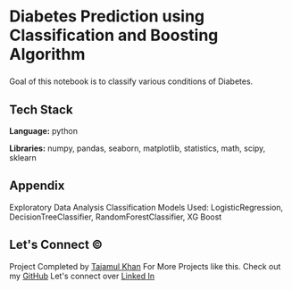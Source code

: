 # Diabetes Prediction using Classification and Boosting Algorithm

###

Goal of this notebook is to classify various conditions of Diabetes.

## Tech Stack

 **Language:** python

 **Libraries:** numpy, pandas, seaborn, matplotlib, statistics, math, scipy, sklearn

## Appendix
Exploratory Data Analysis
Classification Models Used: 
LogisticRegression, 
DecisionTreeClassifier, 
RandomForestClassifier,
XG Boost


## Let's Connect ©

Project Completed by [Tajamul Khan](https://github.com/tajamulk2)
For More Projects like this. Check out my [GitHub](https://github.com/tajamulk2)
Let's connect over [Linked In](https://www.linkedin.com/in/tajamulk2/)
